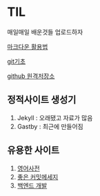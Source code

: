 # TIL

매일매일 배운것들 업로드하자



[마크다운 활용법](https://github.com/louis-25/TIL/blob/main/markdown.md)

[git기초](https://github.com/louis-25/TIL/blob/main/01_git.md)

[github 원격저장소](https://github.com/louis-25/TIL/blob/main/02_github.md)



## 정적사이트 생성기

1. Jekyll : 오래됐고 자료가 많음
2. Gastby : 최근에 만들어짐



## 유용한 사이트

1. [영어사전](https://blog.ull.im/engineering/2019/03/10/logs-on-git.html)
2. [좋은 커밋메세지](https://meetup.toast.com/posts/106)
3. [백엔드 개발](https://d2.naver.com/news/3435170)

